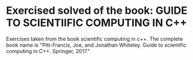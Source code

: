 # Exercised solved of the book: GUIDE TO SCIENTIIFIC COMPUTING IN C++
Exercises taken from the book scientific computing in c++. The complete book name is "Pitt-Francis, Joe, and Jonathan Whiteley. Guide to scientific computing in C++. Springer, 2017."

